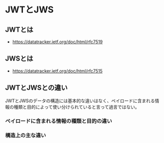 # JWTとJWS


## JWTとは

- https://datatracker.ietf.org/doc/html/rfc7519

## JWSとは
- https://datatracker.ietf.org/doc/html/rfc7515

## JWTとJWSとの違い


JWTとJWSのデータの構造には基本的な違いはなく、ペイロードに含まれる情報の種類と目的によって使い分けられていると言って過言ではない。

### ペイロードに含まれる情報の種類と目的の違い

### 構造上の主な違い